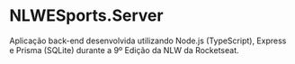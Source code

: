 # NLWESports.Server
Aplicação back-end desenvolvida utilizando Node.js (TypeScript), Express e Prisma (SQLite) durante a 9º Edição da NLW da Rocketseat.
